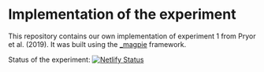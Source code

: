 # Implementation of the experiment

This repository contains our own implementation of experiment 1 from Pryor et al. (2019). It was built using the [_magpie](https://magpie-ea.github.io/magpie-site/) framework.

Status of the experiment:
[![Netlify Status](https://api.netlify.com/api/v1/badges/0d602036-c306-4991-add8-933e1315b514/deploy-status)](https://app.netlify.com/sites/xplab-experiment/deploys)